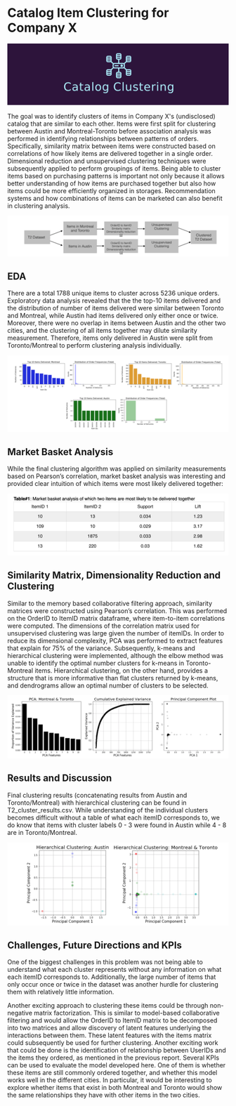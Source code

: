 # Catalog Item Clustering for Company X
<p align="center">
<img src="images/logo.png">
</p>

The goal was to identify clusters of items in Company X's (undisclosed) catalog that are similar to each other. Items were first split for clustering between Austin and Montreal-Toronto before association analysis was performed in identifying relationships between patterns of orders. Specifically, similarity matrix between items were constructed based on correlations of how likely items are delivered together in a single order. Dimensional reduction and unsupervised clustering techniques were subsequently applied to perform groupings of items. Being able to cluster items based on purchasing patterns is important not only because it  allows better understanding of how items are purchased together but also how items could be more efficiently organized in storages. Recommendation systems and how combinations of items can be marketed  can also benefit in clustering analysis.

<p align="center">
<img src="images/pipeline.png">
</p>

## EDA
There are a total 1788 unique items to cluster across 5236 unique orders. Exploratory data analysis revealed that the the top-10 items delivered and the distribution of number of items delivered were similar between Toronto and Montreal, while Austin had items delivered only  either once or twice. Moreover, there were no overlap in items between Austin and the other two cities, and the clustering of all items together may dilute similarity measurement. Therefore, items only delivered in Austin were split from Toronto/Montreal to perform clustering analysis individually.

<p align="center">
<img src="images/histograms.png">
</p>



## Market Basket Analysis
While the final clustering algorithm was applied on similarity measurements based on Pearson’s correlation, market basket analysis was interesting and provided clear intuition of which items were most likely delivered together:

<p align="center">
<img src="images/table.png">
</p>


## Similarity Matrix, Dimensionality Reduction and Clustering  
Similar to the memory based collaborative filtering approach, similarity matrices were constructed using Pearson’s correlation. This was performed on the OrderID to ItemID matrix dataframe, where item-to-item correlations were computed. The dimensions of the correlation matrix used for  unsupervised clustering was large given the number of itemIDs. In order to reduce its dimensional complexity, PCA was performed to extract features that explain for 75% of the variance. Subsequently, k-means and hierarchical clustering were implemented, although the elbow method was unable to identify the optimal number clusters for k-means in Toronto-Montreal items. Hierarchical clustering, on the other hand, provides a structure that is more informative than flat clusters returned by k-means, and dendrograms allow an optimal number of clusters to be selected.

<p align="center">
<img src="images/PCA.png">
</p>


## Results and Discussion
Final clustering results (concatenating results from Austin and Toronto/Montreal) with hierarchical clustering can be found in T2_cluster_results.csv. While understanding of the individual clusters becomes  difficult without a table of what each itemID corresponds to, we do know that items with cluster labels 0 - 3 were found in Austin while 4 - 8 are in Toronto/Montreal. 

<p align="center">
<img src="images/PCA_Cluster.png">
</p>


## Challenges, Future Directions and KPIs
One of the biggest challenges in this problem was not being able to understand what each cluster represents without any information on what each itemID corresponds to. Additionally, the large number of items that only occur once or twice in the dataset was another hurdle for clustering them with relatively little information.   

Another exciting approach to clustering these items could be through non-negative matrix factorization. This is similar to model-based collaborative filtering and would allow the OrderID to ItemID matrix to be decomposed into two matrices and allow discovery of  latent features underlying the interactions between them. These latent features with the items matrix could subsequently be used for further clustering. Another exciting work that could be done is the identification of relationship between UserIDs and the items they ordered, as mentioned in the previous report. Several KPIs can be used to evaluate the model developed here. One of them is whether these items are still commonly ordered together, and whether this model works well in the different cities.  In particular, it would be interesting to explore whether items that exist in both Montreal and Toronto would show the same relationships they have with other items in the two cities.
